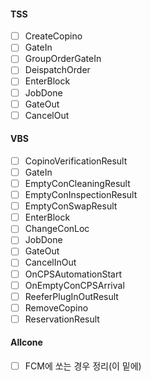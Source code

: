 #### TSS
- [ ] CreateCopino
- [ ] GateIn
- [ ] GroupOrderGateIn
- [ ] DeispatchOrder
- [ ] EnterBlock
- [ ] JobDone
- [ ] GateOut
- [ ] CancelOut

#### VBS
- [ ] CopinoVerificationResult
- [ ] GateIn
- [ ] EmptyConCleaningResult
- [ ] EmptyConInspectionResult
- [ ] EmptyConSwapResult
- [ ] EnterBlock
- [ ] ChangeConLoc
- [ ] JobDone
- [ ] GateOut
- [ ] CancelInOut
- [ ] OnCPSAutomationStart
- [ ] OnEmptyConCPSArrival
- [ ] ReeferPlugInOutResult
- [ ] RemoveCopino
- [ ] ReservationResult

#### Allcone
- [ ] FCM에 쏘는 경우 정리(이 밑에)